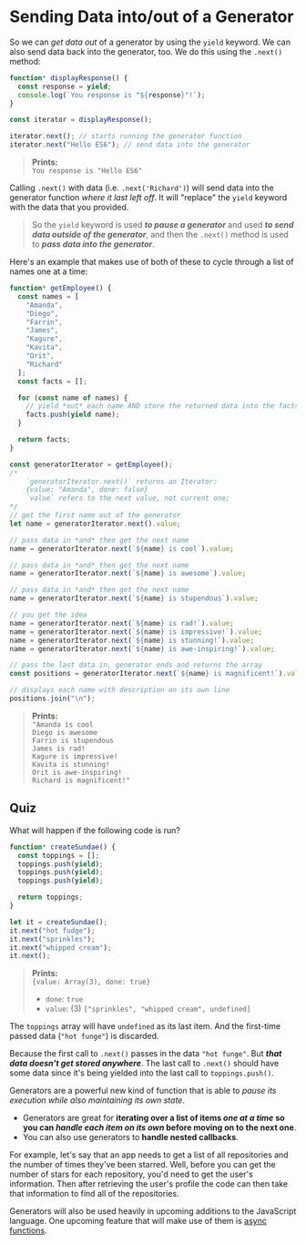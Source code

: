 # Sending Data into/out of a Generator

So we can _get data out_ of a generator by using the `yield` keyword. We can also send data back into the generator, too. We do this using the `.next()` method:

```js
function* displayResponse() {
  const response = yield;
  console.log(`You response is "${response}"!`);
}

const iterator = displayResponse();

iterator.next(); // starts running the generator function
iterator.next("Hello ES6"); // send data into the generator
```

> **Prints:**  
> `You response is "Hello ES6"`

Calling `.next()` with data (i.e. `.next('Richard')`) will send data into the generator function _where it last left off_. It will "replace" the `yield` keyword with the data that you provided.

> So the `yield` keyword is used **_to pause a generator_** and used **_to send data outside of the generator_**, and then the `.next()` method is used to **_pass data into the generator_**.

Here's an example that makes use of both of these to cycle through a list of names one at a time:

```js
function* getEmployee() {
  const names = [
    "Amanda",
    "Diego",
    "Farrin",
    "James",
    "Kagure",
    "Kavita",
    "Orit",
    "Richard"
  ];
  const facts = [];

  for (const name of names) {
    // yield *out* each name AND store the returned data into the facts array
    facts.push(yield name);
  }

  return facts;
}

const generatorIterator = getEmployee();
/* 
    `generatorIterator.next()` returns an Iterator: 
    {value: "Amanda", done: false} 
    `value` refers to the next value, not current one;
*/
// get the first name out of the generator
let name = generatorIterator.next().value;

// pass data in *and* then get the next name
name = generatorIterator.next(`${name} is cool`).value;

// pass data in *and* then get the next name
name = generatorIterator.next(`${name} is awesome`).value;

// pass data in *and* then get the next name
name = generatorIterator.next(`${name} is stupendous`).value;

// you get the idea
name = generatorIterator.next(`${name} is rad!`).value;
name = generatorIterator.next(`${name} is impressive!`).value;
name = generatorIterator.next(`${name} is stunning!`).value;
name = generatorIterator.next(`${name} is awe-inspiring!`).value;

// pass the last data in, generator ends and returns the array
const positions = generatorIterator.next(`${name} is magnificent!`).value;

// displays each name with description on its own line
positions.join("\n");
```

> **Prints:**  
> `"Amanda is cool`  
> `Diego is awesome`  
> `Farrin is stupendous`  
> `James is rad!`  
> `Kagure is impressive!`  
> `Kavita is stunning!`  
> `Orit is awe-inspiring!`  
> `Richard is magnificent!"`

## Quiz

What will happen if the following code is run?

```js
function* createSundae() {
  const toppings = [];
  toppings.push(yield);
  toppings.push(yield);
  toppings.push(yield);

  return toppings;
}

let it = createSundae();
it.next("hot fudge");
it.next("sprinkles");
it.next("whipped cream");
it.next();
```

> **Prints:**  
> `{value: Array(3), done: true}`
>
> * `done`: `true`
> * `value`: (3) `["sprinkles", "whipped cream", undefined]`

The `toppings` array will have `undefined` as its last item. And the first-time passed data (`"hot funge"`) is discarded.

Because the first call to `.next()` passes in the data `"hot funge"`. But **_that data doesn't get stored anywhere_**. The last call to `.next()` should have some data since it's being yielded into the last call to `toppings.push()`.

Generators are a powerful new kind of function that is able to _pause its execution while also maintaining its own state_.

* Generators are great for **iterating over a list of items _one at a time_ so you can _handle each item on its own_ before moving on to the next one**.
* You can also use generators to **handle nested callbacks**.

For example, let's say that an app needs to get a list of all repositories and the number of times they've been starred. Well, before you can get the number of stars for each repository, you'd need to get the user's information. Then after retrieving the user's profile the code can then take that information to find all of the repositories.

Generators will also be used heavily in upcoming additions to the JavaScript language. One upcoming feature that will make use of them is [async functions](https://github.com/tc39/ecmascript-asyncawait).
